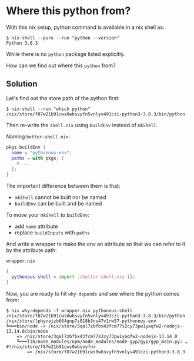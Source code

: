 # Where this python from?

With this nix setup, python command is available in a nix shell as:

```console
$ nix-shell --pure --run "python --version"
Python 3.8.3
```

While there is no `python` package listed explicitly.

How can we find out where this `python` from?

## Solution

Let's find out the store path of the python first:

```consle
$ nix-shell --run "which python"
/nix/store/f87w21b91cws0wbsvyfn5vnlyv491czi-python3-3.8.3/bin/python
```


Then re-write the `shell.nix` using `buildEnv` instead of `mkShell`.

Naming `better-shell.nix`:

```nix
pkgs.buildEnv {
  name = "pythonous-env";
  paths = with pkgs; [
    # ...
  ];
}
```

The important difference between them is that:
- `mkShell` cannot be built nor be named
- `buildEnv` can be built and be named

To move your `mkShell` to `buildEnv`:
- add `name` attribute
- replace `buildInputs` with `paths`


And write a wrapper to make the env an attribute so that we can refer to it by the attribute path:

`wrapper.nix`
```nix
{ 
  pythonous-shell = import ./better-shell.nix {};
}
```


Now, you are ready to hit `why-depends` and see where the python comes from:

```console
$ nix why-depends -f wrapper.nix pythonous-shell /nix/store/f87w21b91cws0wbsvyfn5vnlyv491czi-python3-3.8.3/bin/python
/nix/store/lphynajzb664gnp7s018b3ns47v1rw57-pythonous-env
╚═══bin/node -> /nix/store/3qal7zbfbx43fcm77s2cy73pw1yaqfw2-nodejs-13.14.0/bin/node
    => /nix/store/3qal7zbfbx43fcm77s2cy73pw1yaqfw2-nodejs-13.14.0
    ╚═══lib/node_modules/npm/node_modules/node-gyp/gyp/gyp_main.py: …#!/nix/store/f87w21b91cws0wbsvyfn>
        => /nix/store/f87w21b91cws0wbsvyfn5vnlyv491czi-python3-3.8.3

```
